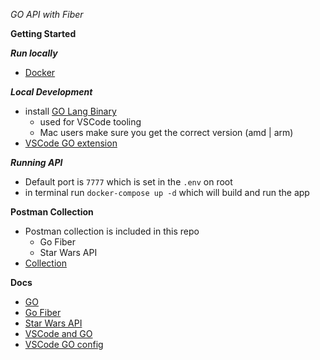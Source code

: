 *GO API with Fiber*

**Getting Started**

***Run locally***
  - [Docker](https://docs.docker.com/desktop/mac/install/)

***Local Development***
  - install [GO Lang Binary](https://go.dev/dl/)
    - used for VSCode tooling
    - Mac users make sure you get the correct version (amd | arm)
  - [VSCode GO extension](https://marketplace.visualstudio.com/items?itemName=golang.go)

***Running API***
  - Default port is `7777` which is set in the `.env` on root
  - in terminal run `docker-compose up -d` which will build and run the app

**Postman Collection**
  - Postman collection is included in this repo
    - Go Fiber
    - Star Wars API
  - [Collection](https://github.com/peteplays/go-fiber/blob/main/Go_Fiber.postman_collection.json)

**Docs**
  - [GO](https://go.dev/)
  - [Go Fiber](https://docs.gofiber.io/)
  - [Star Wars API](https://swapi.dev/)
  - [VSCode and GO](https://code.visualstudio.com/docs/languages/go)
  - [VSCode GO config](https://docs.microsoft.com/en-us/azure/developer/go/configure-visual-studio-code)
